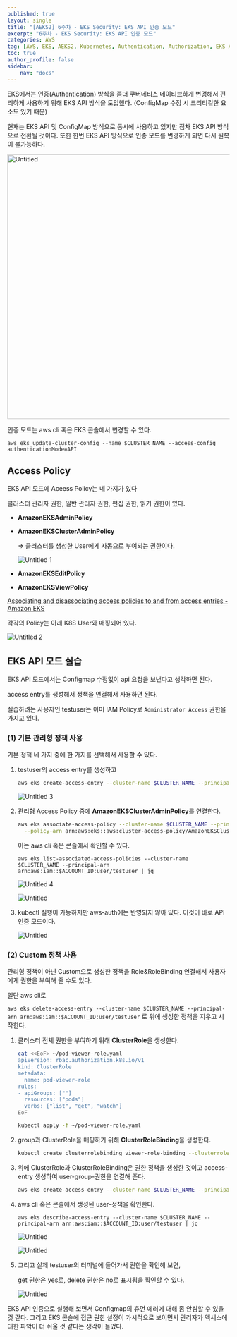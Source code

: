 ```yaml
---
published: true
layout: single
title: "[AEKS2] 6주차 - EKS Security: EKS API 인증 모드"
excerpt: "6주차 - EKS Security: EKS API 인증 모드"
categories: AWS
tag: [AWS, EKS, AEKS2, Kubernetes, Authentication, Authorization, EKS API]
toc: true
author_profile: false
sidebar:
    nav: "docs"
---
```


EKS에서는 인증(Authentication) 방식을 좀더 쿠버네티스 네이티브하게 변경해서 편리하게 사용하기 위해 EKS API 방식을 도입했다. (ConfigMap 수정 시 크리티컬한 요소도 있기 때문)

현재는 EKS API 및 ConfigMap 방식으로 동시에 사용하고 있지만 점차 EKS API 방식으로 전환될 것이다. 또한 한번 EKS API 방식으로 인증 모드를 변경하게 되면 다시 원복이 불가능하다.

<img width="600" alt="Untitled" src="https://github.com/gain-yoo/gain-yoo.github.io/assets/100563973/1d0568e9-bb46-44d5-ad65-f9c2949f5e60">

인증 모드는 aws cli 혹은 EKS 콘솔에서 변경할 수 있다.

`aws eks update-cluster-config --name $CLUSTER_NAME --access-config authenticationMode=API`

## Access Policy

EKS API 모드에 Aceess Policy는 네 가지가 있다

클러스터 관리자 권한, 일반 관리자 권한, 편집 권한, 읽기 권한이 있다.

- **AmazonEKSAdminPolicy**
- **AmazonEKSClusterAdminPolicy**
    
    ⇒ 클러스터를 생성한 User에게 자동으로 부여되는 권한이다.
    
    ![Untitled 1](https://github.com/gain-yoo/gain-yoo.github.io/assets/100563973/6782a5bd-e12a-4639-a99a-17137006976b)

    
- **AmazonEKSEditPolicy**
- **AmazonEKSViewPolicy**

[Associating and disassociating access policies to and from access entries - Amazon EKS](https://docs.aws.amazon.com/eks/latest/userguide/access-policies.html#access-policy-permissions)

각각의 Policy는 아래 K8S User와 매핑되어 있다.

![Untitled 2](https://github.com/gain-yoo/gain-yoo.github.io/assets/100563973/6c14b8a1-157f-4ba1-850b-38b947bab58b)


## EKS API 모드 실습

EKS API 모드에서는 Configmap 수정없이 api 요청을 보낸다고 생각하면 된다.

access entry를 생성해서 정책을 연결해서 사용하면 된다.

실습하려는 사용자인 testuser는 이미 IAM Policy로 `Administrator Access` 권한을 가지고 있다. 

### (1) 기본 관리형 정책 사용

기본 정책 네 가지 중에 한 가지를 선택해서 사용할 수 있다.

1. testuser의 access entry를 생성하고
    
    ```bash
    aws eks create-access-entry --cluster-name $CLUSTER_NAME --principal-arn arn:aws:iam::$ACCOUNT_ID:user/testuser
    ```
    
    ![Untitled 3](https://github.com/gain-yoo/gain-yoo.github.io/assets/100563973/7c5218c2-278a-4a16-8395-21984856c20a)

    
2. 관리형 Access Policy 중에 **AmazonEKSClusterAdminPolicy**를 연결한다.
    
    ```bash
    aws eks associate-access-policy --cluster-name $CLUSTER_NAME --principal-arn arn:aws:iam::$ACCOUNT_ID:user/testuser \
      --policy-arn arn:aws:eks::aws:cluster-access-policy/AmazonEKSClusterAdminPolicy --access-scope type=cluster
    ```
    
    이는 aws cli 혹은 콘솔에서 확인할 수 있다.
    
    `aws eks list-associated-access-policies --cluster-name $CLUSTER_NAME --principal-arn arn:aws:iam::$ACCOUNT_ID:user/testuser | jq`
    
    ![Untitled 4](https://github.com/gain-yoo/gain-yoo.github.io/assets/100563973/bf5d9c80-54a9-4b86-8a7d-cdba770211ea)
    
    ![Untitled](6%E1%84%8C%E1%85%AE%E1%84%8E%E1%85%A1%20-%20EKS%20Security%20EKS%20API%20%E1%84%8B%E1%85%B5%E1%86%AB%E1%84%8C%E1%85%B3%E1%86%BC%20%E1%84%86%E1%85%A9%E1%84%83%E1%85%B3%2098e16f8fa1e84ad1b2e1b8a1536454f4/Untitled%205.png)
    
3. kubectl 실행이 가능하지만 aws-auth에는 반영되지 않아 있다. 이것이 바로 API 인증 모드이다.
    
    ![Untitled](6%E1%84%8C%E1%85%AE%E1%84%8E%E1%85%A1%20-%20EKS%20Security%20EKS%20API%20%E1%84%8B%E1%85%B5%E1%86%AB%E1%84%8C%E1%85%B3%E1%86%BC%20%E1%84%86%E1%85%A9%E1%84%83%E1%85%B3%2098e16f8fa1e84ad1b2e1b8a1536454f4/Untitled%206.png)
    

### (2) Custom 정책 사용

관리형 정책이 아닌 Custom으로 생성한 정책을 Role&RoleBinding 연결해서 사용자에게 권한을 부여해 줄 수도 있다.

일단 aws cli로 

`aws eks delete-access-entry --cluster-name $CLUSTER_NAME --principal-arn arn:aws:iam::$ACCOUNT_ID:user/testuser`
로 위에 생성한 정책을 지우고 시작한다.

1. 클러스터 전체 권한을 부여하기 위해 **ClusterRole**을 생성한다. 
    
    ```bash
    cat <<EoF> ~/pod-viewer-role.yaml
    apiVersion: rbac.authorization.k8s.io/v1
    kind: ClusterRole
    metadata:
      name: pod-viewer-role
    rules:
    - apiGroups: [""]
      resources: ["pods"]
      verbs: ["list", "get", "watch"]
    EoF
    
    kubectl apply -f ~/pod-viewer-role.yaml
    ```
    
2. group과 ClusterRole을 매핑하기 위해 **ClusterRoleBinding**을 생성한다.
    
    ```bash
    kubectl create clusterrolebinding viewer-role-binding --clusterrole=pod-viewer-role --group=pod-viewer
    ```
    
3. 위에 ClusterRole과 ClusterRoleBinding은 권한 정책을 생성한 것이고 access-entry 생성하여 user-group-권한을 연결해 준다.
    
    ```bash
    aws eks create-access-entry --cluster-name $CLUSTER_NAME --principal-arn arn:aws:iam::$ACCOUNT_ID:user/testuser --kubernetes-group pod-viewer
    ```
    
4. aws cli 혹은 콘솔에서 생성된 user-정책을 확인한다.
    
    `aws eks describe-access-entry --cluster-name $CLUSTER_NAME --principal-arn arn:aws:iam::$ACCOUNT_ID:user/testuser | jq`
    
    ![Untitled](6%E1%84%8C%E1%85%AE%E1%84%8E%E1%85%A1%20-%20EKS%20Security%20EKS%20API%20%E1%84%8B%E1%85%B5%E1%86%AB%E1%84%8C%E1%85%B3%E1%86%BC%20%E1%84%86%E1%85%A9%E1%84%83%E1%85%B3%2098e16f8fa1e84ad1b2e1b8a1536454f4/Untitled%207.png)
    
    ![Untitled](6%E1%84%8C%E1%85%AE%E1%84%8E%E1%85%A1%20-%20EKS%20Security%20EKS%20API%20%E1%84%8B%E1%85%B5%E1%86%AB%E1%84%8C%E1%85%B3%E1%86%BC%20%E1%84%86%E1%85%A9%E1%84%83%E1%85%B3%2098e16f8fa1e84ad1b2e1b8a1536454f4/Untitled%208.png)
    
5. 그리고 실제 testuser의 터미널에 들어가서 권한을 확인해 보면,
    
    get 권한은 yes로, delete 권한은 no로 표시됨을 확인할 수 있다.
    
    ![Untitled](6%E1%84%8C%E1%85%AE%E1%84%8E%E1%85%A1%20-%20EKS%20Security%20EKS%20API%20%E1%84%8B%E1%85%B5%E1%86%AB%E1%84%8C%E1%85%B3%E1%86%BC%20%E1%84%86%E1%85%A9%E1%84%83%E1%85%B3%2098e16f8fa1e84ad1b2e1b8a1536454f4/Untitled%209.png)
    

EKS API 인증으로 실행해 보면서 Configmap의 휴먼 에러에 대해 좀 안심할 수 있을 것 같다. 그리고 EKS 콘솔에 접근 권한 설정이 가시적으로 보이면서 관리자가 액세스에 대한 파악이 더 쉬울 것 같다는 생각이 들었다.
